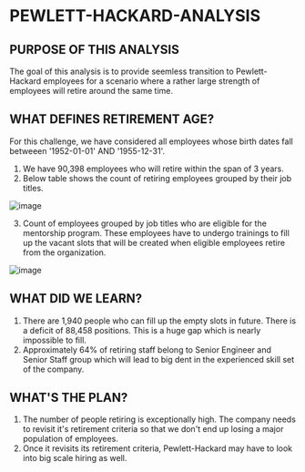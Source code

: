 # PEWLETT-HACKARD-ANALYSIS

## PURPOSE OF THIS ANALYSIS
The goal of this analysis is to provide seemless transition to Pewlett-Hackard employees for a scenario where a rather large strength of employees will retire around the same time. 

## WHAT DEFINES RETIREMENT AGE?
For this challenge, we have considered all employees whose birth dates fall betweeen '1952-01-01' AND '1955-12-31'. 
1. We have 90,398 employees who will retire within the span of 3 years.
2. Below table shows the count of retiring employees grouped by their job titles.

![image](https://user-images.githubusercontent.com/82654977/120940311-9e92cd80-c6ea-11eb-9cdb-f69a95529b89.png)
              
3. Count of employees grouped by job titles who are eligible for the mentorship program. These employees have to undergo trainings to fill up the vacant slots that will be created when eligible employees retire from the organization.

![image](https://user-images.githubusercontent.com/82654977/120940537-c3d40b80-c6eb-11eb-826e-4d8559255c06.png)

## WHAT DID WE LEARN?
1. There are 1,940 people who can fill up the empty slots in future. There is a deficit of 88,458 positions. This is a huge gap which is nearly impossible to fill.
3. Approximately 64% of retiring staff belong to Senior Engineer and Senior Staff group which will lead to big dent in the experienced skill set of the company.

## WHAT'S THE PLAN?
1. The number of people retiring is exceptionally high. The company needs to revisit it's retirement criteria so that we don't end up losing a major population of employees.
2. Once it revisits its retirement criteria, Pewlett-Hackard may have to look into big scale hiring as well.
